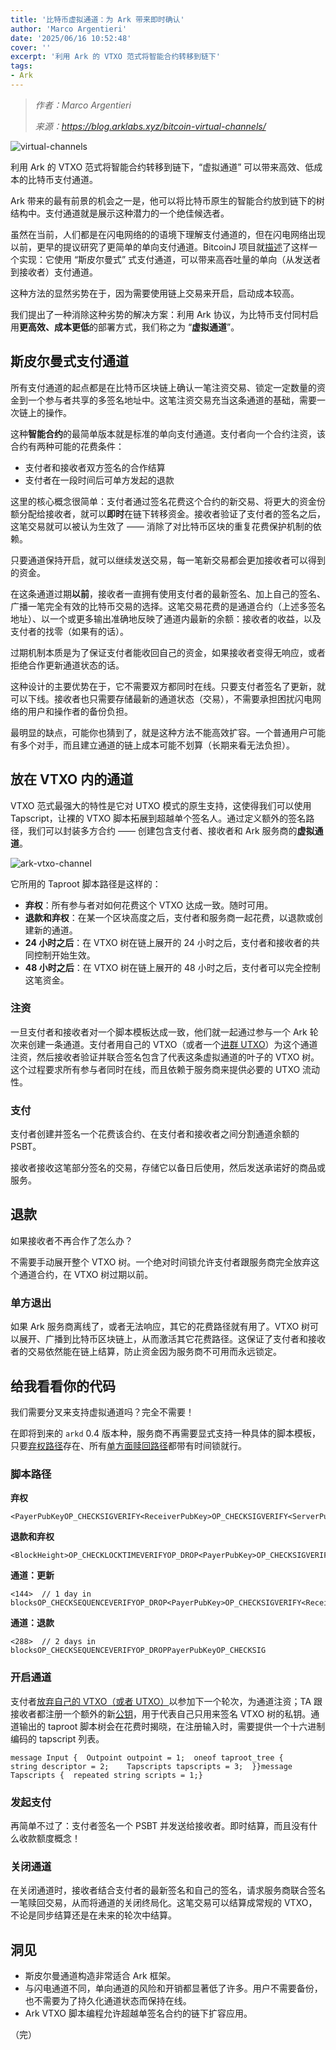 ```yaml
---
title: '比特币虚拟通道：为 Ark 带来即时确认'
author: 'Marco Argentieri'
date: '2025/06/16 10:52:48'
cover: ''
excerpt: '利用 Ark 的 VTXO 范式将智能合约转移到链下'
tags:
- Ark
---
```



> *作者：Marco Argentieri*
> 
> *来源：<https://blog.arklabs.xyz/bitcoin-virtual-channels/>*



![virtual-channels](../images/bitcoin-virtual-channels-bringing-instant-settlement-to-ark/virtual-channels.jpg)

利用 Ark 的 VTXO 范式将智能合约转移到链下，“虚拟通道” 可以带来高效、低成本的比特币支付通道。

Ark 带来的最有前景的机会之一是，他可以将比特币原生的智能合约放到链下的树结构中。支付通道就是展示这种潜力的一个绝佳候选者。

虽然在当前，人们都是在闪电网络的的语境下理解支付通道的，但在闪电网络出现以前，更早的提议研究了更简单的单向支付通道。BitcoinJ 项目就[描述](https://bitcoinj.org/working-with-micropayments?ref=blog.arklabs.xyz)了这样一个实现：它使用 “斯皮尔曼式” 式支付通道，可以带来高吞吐量的单向（从发送者到接收者）支付通道。

这种方法的显然劣势在于，因为需要使用链上交易来开启，启动成本较高。

我们提出了一种消除这种劣势的解决方案：利用 Ark 协议，为比特币支付同村启用**更高效、成本更低**的部署方式，我们称之为 “**虚拟通道**”。

## 斯皮尔曼式支付通道

所有支付通道的起点都是在比特币区块链上确认一笔注资交易、锁定一定数量的资金到一个参与者共享的多签名地址中。这笔注资交易充当这条通道的基础，需要一次链上的操作。

这种**智能合约**的最简单版本就是标准的单向支付通道。支付者向一个合约注资，该合约有两种可能的花费条件：

- 支付者和接收者双方签名的合作结算
- 支付者在一段时间后可单方发起的退款

这里的核心概念很简单：支付者通过签名花费这个合约的新交易、将更大的资金份额分配给接收者，就可以**即时**在链下转移资金。接收者验证了支付者的签名之后，这笔交易就可以被认为生效了 —— 消除了对比特币区块的重复花费保护机制的依赖。

只要通道保持开启，就可以继续发送交易，每一笔新交易都会更加接收者可以得到的资金。

在这条通道过期**以前**，接收者一直拥有使用支付者的最新签名、加上自己的签名、广播一笔完全有效的比特币交易的选择。这笔交易花费的是通道合约（上述多签名地址）、以一个或更多输出准确地反映了通道内最新的余额：接收者的收益，以及支付者的找零（如果有的话）。

过期机制本质是为了保证支付者能收回自己的资金，如果接收者变得无响应，或者拒绝合作更新通道状态的话。

这种设计的主要优势在于，它不需要双方都同时在线。只要支付者签名了更新，就可以下线。接收者也只需要存储最新的通道状态（交易），不需要承担困扰闪电网络的用户和操作者的备份负担。

最明显的缺点，可能你也猜到了，就是这种方法不能高效扩容。一个普通用户可能有多个对手，而且建立通道的链上成本可能不划算（长期来看无法负担）。

## 放在 VTXO 内的通道

VTXO 范式最强大的特性是它对 UTXO 模式的原生支持，这使得我们可以使用 Tapscript，让裸的 VTXO 脚本拓展到超越单个签名人。通过定义额外的签名路径，我们可以封装多方合约 —— 创建包含支付者、接收者和 Ark 服务商的**虚拟通道**。

![ark-vtxo-channel](../images/bitcoin-virtual-channels-bringing-instant-settlement-to-ark/ark-vtxo-channel.png)

它所用的 Taproot 脚本路径是这样的：

- **弃权**：所有参与者对如何花费这个 VTXO 达成一致。随时可用。
- **退款和弃权**：在某一个区块高度之后，支付者和服务商一起花费，以退款或创建新的通道。
- **24 小时之后**：在 VTXO 树在链上展开的 24 小时之后，支付者和接收者的共同控制开始生效。
- **48 小时之后**：在 VTXO 树在链上展开的 48 小时之后，支付者可以完全控制这笔资金。

### 注资

一旦支付者和接收者对一个脚本模板达成一致，他们就一起通过参与一个 Ark 轮次来创建一条通道。支付者用自己的 VTXO（或者一个[进群 UTXO](https://arkdev.info/docs/learn/boarding?ref=blog.arklabs.xyz)）为这个通道注资，然后接收者验证并联合签名包含了代表这条虚拟通道的叶子的 VTXO 树。这个过程要求所有参与者同时在线，而且依赖于服务商来提供必要的 UTXO 流动性。

### 支付

支付者创建并签名一个花费该合约、在支付者和接收者之间分割通道余额的 PSBT。

接收者接收这笔部分签名的交易，存储它以备日后使用，然后发送承诺好的商品或服务。

## 退款

如果接收者不再合作了怎么办？

不需要手动展开整个 VTXO 树。一个绝对时间锁允许支付者跟服务商完全放弃这个通道合约，在 VTXO 树过期以前。

### 单方退出

如果 Ark 服务商离线了，或者无法响应，其它的花费路径就有用了。VTXO 树可以展开、广播到比特币区块链上，从而激活其它花费路径。这保证了支付者和接收者的交易依然能在链上结算，防止资金因为服务商不可用而永远锁定。

## 给我看看你的代码

我们需要分叉来支持虚拟通道吗？完全不需要！

在即将到来的 `arkd` 0.4 版本种，服务商不再需要显式支持一种具体的脚本模板，只要[弃权路径](https://arkdev.info/docs/learn/concepts?ref=blog.arklabs.xyz#forfeit-transaction)存在、所有[单方面赎回路径](https://arkdev.info/docs/learn/concepts?ref=blog.arklabs.xyz#vtxo)都带有时间锁就行。

### 脚本路径

**弃权**

```
<PayerPubKeyOP_CHECKSIGVERIFY<ReceiverPubKey>OP_CHECKSIGVERIFY<ServerPubKey>OP_CHECKSIG
```

**退款和弃权**

```
<BlockHeight>OP_CHECKLOCKTIMEVERIFYOP_DROP<PayerPubKey>OP_CHECKSIGVERIFY<ServerPubKey>OP_CHECKSIG
```

**通道：更新**

```
<144>  // 1 day in blocksOP_CHECKSEQUENCEVERIFYOP_DROP<PayerPubKey>OP_CHECKSIGVERIFY<ReceiverPubKey>OP_CHECKSIG
```

**通道：退款**

```
<288>  // 2 days in blocksOP_CHECKSEQUENCEVERIFYOP_DROPPayerPubKeyOP_CHECKSIG
```

### 开启通道

支付者[放弃自己的 VTXO（或者 UTXO）](https://github.com/ark-network/ark/blob/master/api-spec/protobuf/ark/v1/service.proto?ref=blog.arklabs.xyz#L24-L29)以参加下一个轮次，为通道注资；TA 跟接收者都注册一个额外的新[公钥](https://github.com/ark-network/ark/blob/master/api-spec/protobuf/ark/v1/service.proto?ref=blog.arklabs.xyz#L141)，用于代表自己只用来签名 VTXO 树的私钥。通道输出的 taproot 脚本树会在花费时揭晓，在注册输入时，需要提供一个十六进制编码的 tapscript 列表。

```
message Input {  Outpoint outpoint = 1;  oneof taproot_tree {    string descriptor = 2;    Tapscripts tapscripts = 3;  }}message Tapscripts {  repeated string scripts = 1;}
```

### 发起支付

再简单不过了：支付者签名一个 PSBT 并发送给接收者。即时结算，而且没有什么收款额度概念！

### 关闭通道

在关闭通道时，接收者结合支付者的最新签名和自己的签名，请求服务商联合签名一笔赎回交易，从而将通道的关闭终局化。这笔交易可以结算成常规的 VTXO，不论是同步结算还是在未来的轮次中结算。

## 洞见

- 斯皮尔曼通道构造非常适合 Ark 框架。
- 与闪电通道不同，单向通道的风险和开销都显著低了许多。用户不需要备份，也不需要为了持久化通道状态而保持在线。
- Ark VTXO 脚本编程允许超越单签名合约的链下扩容应用。

（完）